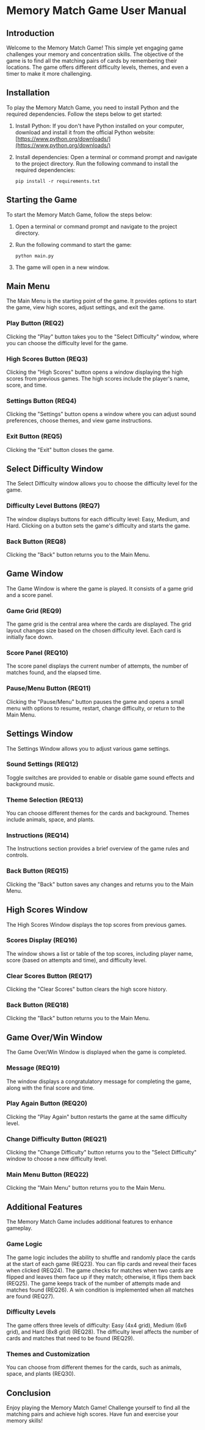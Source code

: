 # Memory Match Game User Manual

## Introduction

Welcome to the Memory Match Game! This simple yet engaging game challenges your memory and concentration skills. The objective of the game is to find all the matching pairs of cards by remembering their locations. The game offers different difficulty levels, themes, and even a timer to make it more challenging.

## Installation

To play the Memory Match Game, you need to install Python and the required dependencies. Follow the steps below to get started:

1. Install Python: If you don't have Python installed on your computer, download and install it from the official Python website: [https://www.python.org/downloads/](https://www.python.org/downloads/)

2. Install dependencies: Open a terminal or command prompt and navigate to the project directory. Run the following command to install the required dependencies:

   ```
   pip install -r requirements.txt
   ```

## Starting the Game

To start the Memory Match Game, follow the steps below:

1. Open a terminal or command prompt and navigate to the project directory.

2. Run the following command to start the game:

   ```
   python main.py
   ```

3. The game will open in a new window.

## Main Menu

The Main Menu is the starting point of the game. It provides options to start the game, view high scores, adjust settings, and exit the game.

### Play Button (REQ2)

Clicking the "Play" button takes you to the "Select Difficulty" window, where you can choose the difficulty level for the game.

### High Scores Button (REQ3)

Clicking the "High Scores" button opens a window displaying the high scores from previous games. The high scores include the player's name, score, and time.

### Settings Button (REQ4)

Clicking the "Settings" button opens a window where you can adjust sound preferences, choose themes, and view game instructions.

### Exit Button (REQ5)

Clicking the "Exit" button closes the game.

## Select Difficulty Window

The Select Difficulty window allows you to choose the difficulty level for the game.

### Difficulty Level Buttons (REQ7)

The window displays buttons for each difficulty level: Easy, Medium, and Hard. Clicking on a button sets the game's difficulty and starts the game.

### Back Button (REQ8)

Clicking the "Back" button returns you to the Main Menu.

## Game Window

The Game Window is where the game is played. It consists of a game grid and a score panel.

### Game Grid (REQ9)

The game grid is the central area where the cards are displayed. The grid layout changes size based on the chosen difficulty level. Each card is initially face down.

### Score Panel (REQ10)

The score panel displays the current number of attempts, the number of matches found, and the elapsed time.

### Pause/Menu Button (REQ11)

Clicking the "Pause/Menu" button pauses the game and opens a small menu with options to resume, restart, change difficulty, or return to the Main Menu.

## Settings Window

The Settings Window allows you to adjust various game settings.

### Sound Settings (REQ12)

Toggle switches are provided to enable or disable game sound effects and background music.

### Theme Selection (REQ13)

You can choose different themes for the cards and background. Themes include animals, space, and plants.

### Instructions (REQ14)

The Instructions section provides a brief overview of the game rules and controls.

### Back Button (REQ15)

Clicking the "Back" button saves any changes and returns you to the Main Menu.

## High Scores Window

The High Scores Window displays the top scores from previous games.

### Scores Display (REQ16)

The window shows a list or table of the top scores, including player name, score (based on attempts and time), and difficulty level.

### Clear Scores Button (REQ17)

Clicking the "Clear Scores" button clears the high score history.

### Back Button (REQ18)

Clicking the "Back" button returns you to the Main Menu.

## Game Over/Win Window

The Game Over/Win Window is displayed when the game is completed.

### Message (REQ19)

The window displays a congratulatory message for completing the game, along with the final score and time.

### Play Again Button (REQ20)

Clicking the "Play Again" button restarts the game at the same difficulty level.

### Change Difficulty Button (REQ21)

Clicking the "Change Difficulty" button returns you to the "Select Difficulty" window to choose a new difficulty level.

### Main Menu Button (REQ22)

Clicking the "Main Menu" button returns you to the Main Menu.

## Additional Features

The Memory Match Game includes additional features to enhance gameplay.

### Game Logic

The game logic includes the ability to shuffle and randomly place the cards at the start of each game (REQ23). You can flip cards and reveal their faces when clicked (REQ24). The game checks for matches when two cards are flipped and leaves them face up if they match; otherwise, it flips them back (REQ25). The game keeps track of the number of attempts made and matches found (REQ26). A win condition is implemented when all matches are found (REQ27).

### Difficulty Levels

The game offers three levels of difficulty: Easy (4x4 grid), Medium (6x6 grid), and Hard (8x8 grid) (REQ28). The difficulty level affects the number of cards and matches that need to be found (REQ29).

### Themes and Customization

You can choose from different themes for the cards, such as animals, space, and plants (REQ30).

## Conclusion

Enjoy playing the Memory Match Game! Challenge yourself to find all the matching pairs and achieve high scores. Have fun and exercise your memory skills!